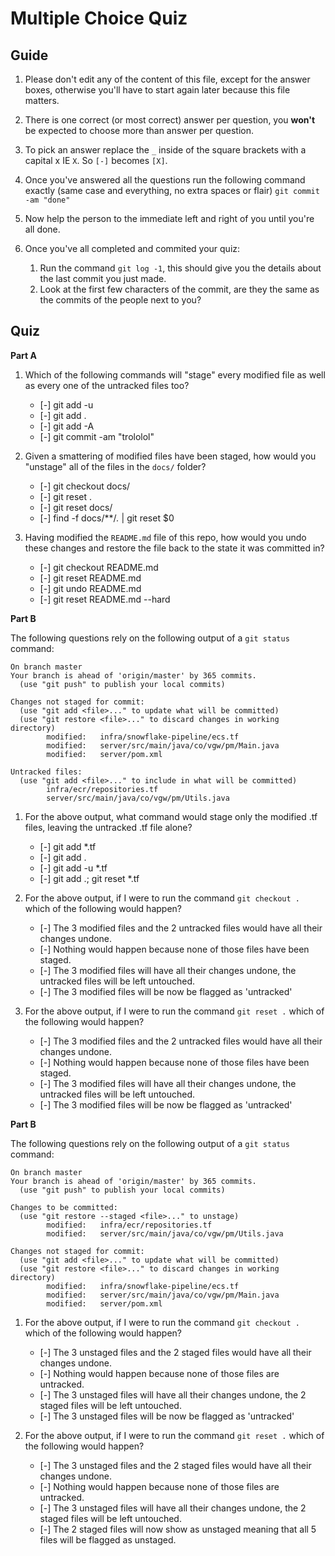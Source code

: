 # Multiple Choice Quiz

## Guide

1. Please don't edit any of the content of this file, except for the answer boxes, otherwise you'll have to start again later because this file matters.

2. There is one correct (or most correct) answer per question, you **won't** be expected to choose more than answer per question.

3. To pick an answer replace the `_` inside of the square brackets with a capital x IE `X`. So `[-]` becomes `[X]`.

4. Once you've answered all the questions run the following command exactly (same case and everything, no extra spaces or flair) `git commit -am "done"`

5. Now help the person to the immediate left and right of you until you're all done.

6. Once you've all completed and commited your quiz:
   1.  Run the command `git log -1`, this should give you the details about the last commit you just made.
   2.  Look at the first few characters of the commit, are they the same as the commits of the people next to you?


## Quiz

**Part A**

1. Which of the following commands will "stage" every modified file as well as every one of the untracked files too?

   - [-] git add -u
   - [-] git add .
   - [-] git add -A
   - [-] git commit -am "trololol"

2. Given a smattering of modified files have been staged, how would you "unstage" all of the files in the `docs/` folder?

   - [-] git checkout docs/
   - [-] git reset .
   - [-] git reset docs/
   - [-] find -f docs/**/*.* | git reset $0

3. Having modified the `README.md` file of this repo, how would you undo these changes and restore the file back to the state it was committed in?

   - [-] git checkout README.md
   - [-] git reset README.md
   - [-] git undo README.md
   - [-] git reset README.md --hard

**Part B**

The following questions rely on the following output of a `git status` command:

```
On branch master
Your branch is ahead of 'origin/master' by 365 commits.
  (use "git push" to publish your local commits)

Changes not staged for commit:
  (use "git add <file>..." to update what will be committed)
  (use "git restore <file>..." to discard changes in working directory)
        modified:   infra/snowflake-pipeline/ecs.tf
        modified:   server/src/main/java/co/vgw/pm/Main.java
        modified:   server/pom.xml

Untracked files:
  (use "git add <file>..." to include in what will be committed)
        infra/ecr/repositories.tf
        server/src/main/java/co/vgw/pm/Utils.java
```

1. For the above output, what command would stage only the modified .tf files, leaving the untracked .tf file alone?

   - [-] git add *.tf
   - [-] git add .
   - [-] git add -u *.tf
   - [-] git add .; git reset *.tf

2. For the above output, if I were to run the command `git checkout .` which of the following would happen?

   - [-] The 3 modified files and the 2 untracked files would have all their changes undone.
   - [-] Nothing would happen because none of those files have been staged.
   - [-] The 3 modified files will have all their changes undone, the untracked files will be left untouched.
   - [-] The 3 modified files will be now be flagged as 'untracked'

3. For the above output, if I were to run the command `git reset .` which of the following would happen?

   - [-] The 3 modified files and the 2 untracked files would have all their changes undone.
   - [-] Nothing would happen because none of those files have been staged.
   - [-] The 3 modified files will have all their changes undone, the untracked files will be left untouched.
   - [-] The 3 modified files will be now be flagged as 'untracked'

**Part B**

The following questions rely on the following output of a `git status` command:

```
On branch master
Your branch is ahead of 'origin/master' by 365 commits.
  (use "git push" to publish your local commits)

Changes to be committed:
  (use "git restore --staged <file>..." to unstage)
        modified:   infra/ecr/repositories.tf
        modified:   server/src/main/java/co/vgw/pm/Utils.java

Changes not staged for commit:
  (use "git add <file>..." to update what will be committed)
  (use "git restore <file>..." to discard changes in working directory)
        modified:   infra/snowflake-pipeline/ecs.tf
        modified:   server/src/main/java/co/vgw/pm/Main.java
        modified:   server/pom.xml
```

1. For the above output, if I were to run the command `git checkout .` which of the following would happen?

   - [-] The 3 unstaged files and the 2 staged files would have all their changes undone.
   - [-] Nothing would happen because none of those files are untracked.
   - [-] The 3 unstaged files will have all their changes undone, the 2 staged files will be left untouched.
   - [-] The 3 unstaged files will be now be flagged as 'untracked'

2. For the above output, if I were to run the command `git reset .` which of the following would happen?

   - [-] The 3 unstaged files and the 2 staged files would have all their changes undone.
   - [-] Nothing would happen because none of those files are untracked.
   - [-] The 3 unstaged files will have all their changes undone, the 2 staged files will be left untouched.
   - [-] The 2 staged files will now show as unstaged meaning that all 5 files will be flagged as unstaged.
